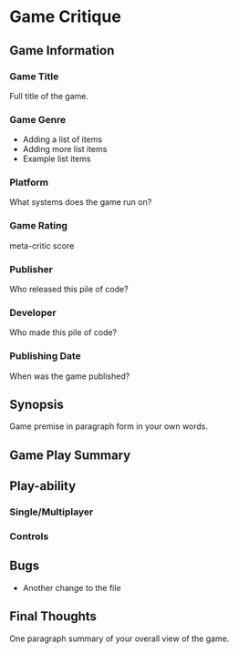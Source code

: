 # Game Critique

## Game Information

### Game Title

Full title of the game.

### Game Genre

* Adding a list of items
* Adding more list items
* Example list items

### Platform

What systems does the game run on?

### Game Rating

meta-critic score

### Publisher

Who released this pile of code?

### Developer

Who made this pile of code?

### Publishing Date

When was the game published?

## Synopsis

Game premise in paragraph form in your own words.

## Game Play Summary

## Play-ability

### Single/Multiplayer

### Controls

## Bugs

- Another change to the file

## Final Thoughts

One paragraph summary of your overall view of the game.
